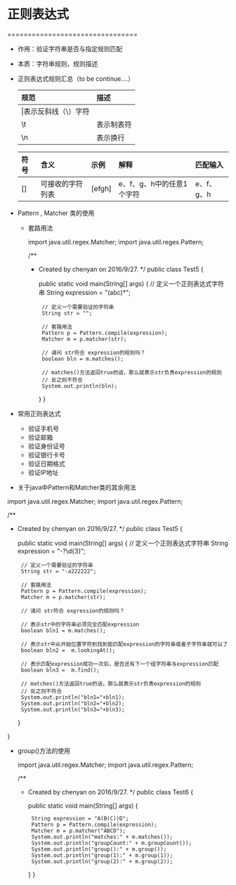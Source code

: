 # 正则表达式
================================
*  作用：验证字符串是否与指定规则匹配
*  本质：字符串规则，规则描述
*  正则表达式规则汇总（to be continue....）

   | 规范|描述 |
   | :--------- |:-----------------|
   |\\|表示反斜线（\）字符|
   |\t|表示制表符|
   |\n|表示换行|
   
   | 符号|含义 |示例|解释|匹配输入|
   |:---|:----|:----|:----|:----|
   |[]|可接收的字符列表 |[efgh]|e、f、g、h中的任意1个字符|e、f、g、h |
*  Pattern , Matcher 类的使用
   * 套路用法
     
      import java.util.regex.Matcher;
      import java.util.regex.Pattern;

      /**
       * Created by chenyan on 2016/9/27.
       */
      public class Test5 {

          public static void main(String[] args) {
              // 定义一个正则表达式字符串
              String expression = "(abc)*";

              // 定义一个需要验证的字符串
              String str = "";

              // 套路用法
              Pattern p = Pattern.compile(expression);
              Matcher m = p.matcher(str);

              // 请问 str符合 expression的规则吗？
              boolean bln = m.matches();

              // matches()方法返回true的话，那么就表示str负责expression的规则
              // 反之则不符合
              System.out.println(bln);
          }
      }
      
* 常用正则表达式
  * 验证手机号
  * 验证邮箱
  * 验证身份证号
  * 验证银行卡号
  * 验证日期格式
  * 验证IP地址
  
 * 关于java中Pattern和Matcher类的其余用法
 
  import java.util.regex.Matcher;
  import java.util.regex.Pattern;

  /**
   * Created by chenyan on 2016/9/27.
   */
  public class Test5 {

      public static void main(String[] args) {
          // 定义一个正则表达式字符串
          String expression = "-?\\d{3}";

          // 定义一个需要验证的字符串
          String str = "-a222222";

          // 套路用法
          Pattern p = Pattern.compile(expression);
          Matcher m = p.matcher(str);

          // 请问 str符合 expression的规则吗？

          // 表示str中的字符串必须完全匹配expression
          boolean bln1 = m.matches();

          // 表示str中从开始位置字符到找到能匹配expression的字符串或者子字符串就可以了
          boolean bln2 =  m.lookingAt();

          // 表示匹配expression成功一次后，是否还有下一个组字符串与expression匹配
          boolean bln3 =  m.find();

          // matches()方法返回true的话，那么就表示str负责expression的规则
          // 反之则不符合
          System.out.println("bln1="+bln1);
          System.out.println("bln2="+bln2);
          System.out.println("bln3="+bln3);
      }
      
  }
  
 * group()方法的使用
 
   import java.util.regex.Matcher;
   import java.util.regex.Pattern;

   /**
    * Created by chenyan on 2016/9/27.
    */
   public class Test6 {

       public static void main(String[] args) {

           String expression = "A(B(C))D";
           Pattern p = Pattern.compile(expression);
           Matcher m = p.matcher("ABCD");
           System.out.println("matches:" + m.matches());
           System.out.println("groupCount:" + m.groupCount());
           System.out.println("group():" + m.group());
           System.out.println("group(1):" + m.group(1));
           System.out.println("group(2):" + m.group(2));

       }
   }

  

